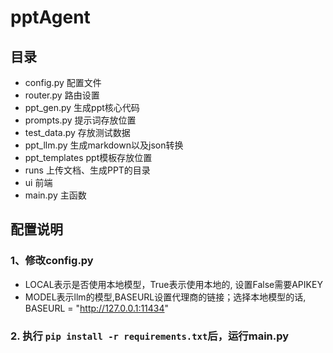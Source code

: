 # pptAgent

## 目录

- config.py 配置文件
- router.py 路由设置
- ppt_gen.py 生成ppt核心代码
- prompts.py 提示词存放位置
- test_data.py 存放测试数据
- ppt_llm.py 生成markdown以及json转换
- ppt_templates ppt模板存放位置
- runs 上传文档、生成PPT的目录
- ui 前端
- main.py 主函数

## 配置说明

### 1、修改config.py

- LOCAL表示是否使用本地模型，True表示使用本地的, 设置False需要APIKEY
- MODEL表示llm的模型,BASEURL设置代理商的链接；选择本地模型的话, BASEURL = "http://127.0.0.1:11434"

### 2. 执行 ```pip install -r requirements.txt```后，运行main.py

